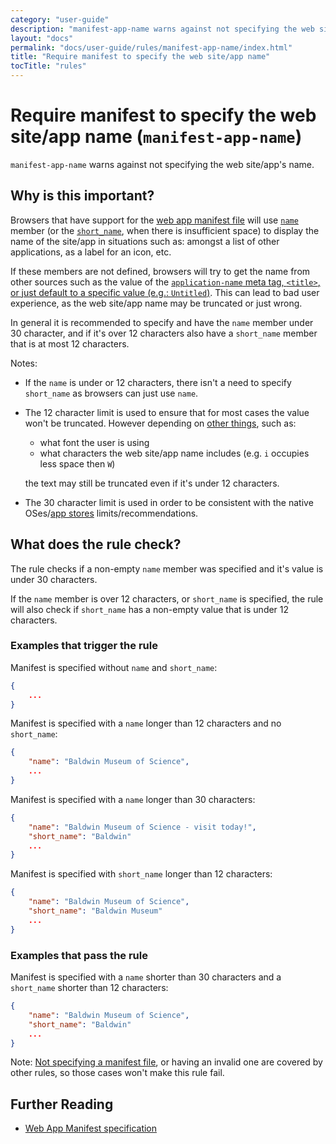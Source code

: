 ```yaml
---
category: "user-guide"
description: "manifest-app-name warns against not specifying the web site/app'sname."
layout: "docs"
permalink: "docs/user-guide/rules/manifest-app-name/index.html"
title: "Require manifest to specify the web site/app name"
tocTitle: "rules"
---
```

# Require manifest to specify the web site/app name (`manifest-app-name`)

`manifest-app-name` warns against not specifying the web site/app's
name.

## Why is this important?

Browsers that have support for the [web app manifest file][manifest
spec] will use [`name`][manifest name] member (or the
[`short_name`][manifest short_name], when there is insufficient space)
to display the name of the site/app in situations such as: amongst
a list of other applications, as a label for an icon, etc.

If these members are not defined, browsers will try to get the name
from other sources such as the value of the [`application-name` meta
tag, `<title>`, or just default to a specific value (e.g.:
`Untitled`)][manifest metadata]. This can lead to bad user experience,
as the web site/app name may be truncated or just wrong.

In general it is recommended to specify and have the `name` member
under 30 character, and if it's over 12 characters also have a
`short_name` member that is at most 12 characters.

Notes:

* If the `name` is under or 12 characters, there isn't a need to
  specify `short_name` as browsers can just use `name`.

* The 12 character limit is used to ensure that for most cases the
  value won't be truncated. However depending on [other things][sonar
  issue], such as:

  * what font the user is using
  * what characters the web site/app name includes (e.g. `i` occupies
    less space then `W`)

  the text may still be truncated even if it's under 12 characters.

* The 30 character limit is used in order to be consistent with the
  native OSes/[app stores][app store] limits/recommendations.

## What does the rule check?

The rule checks if a non-empty `name` member was specified and it's
value is under 30 characters.

If the `name` member is over 12 characters, or `short_name` is
specified, the rule will also check if `short_name` has a non-empty
value that is under 12 characters.

### Examples that **trigger** the rule

Manifest is specified without `name` and `short_name`:

```json
{
    ...
}
```

Manifest is specified with a `name` longer than 12 characters
and no `short_name`:

```json
{
    "name": "Baldwin Museum of Science",
    ...
}
```

Manifest is specified with a `name` longer than 30 characters:

```json
{
    "name": "Baldwin Museum of Science - visit today!",
    "short_name": "Baldwin"
    ...
}
```

Manifest is specified with `short_name` longer than 12 characters:

```json
{
    "name": "Baldwin Museum of Science",
    "short_name": "Baldwin Museum"
    ...
}
```

### Examples that **pass** the rule

Manifest is specified with a `name` shorter than 30 characters
and a `short_name` shorter than 12 characters:

```json
{
    "name": "Baldwin Museum of Science",
    "short_name": "Baldwin"
    ...
}
```

Note: [Not specifying a manifest file](manifest-exists.md), or having
an invalid one are covered by other rules, so those cases won't make
this rule fail.

## Further Reading

* [Web App Manifest specification][manifest spec]

<!-- Link labels: -->

[app store]: https://developer.apple.com/app-store/product-page/
[manifest metadata]: https://w3c.github.io/manifest/#authority-of-the-manifest%27s-metadata
[manifest name]: https://w3c.github.io/manifest/#name-member
[manifest short_name]: https://w3c.github.io/manifest/#short_name-member
[manifest spec]: https://w3c.github.io/manifest/
[sonar issue]: https://github.com/sonarwhal/sonar/issues/136
